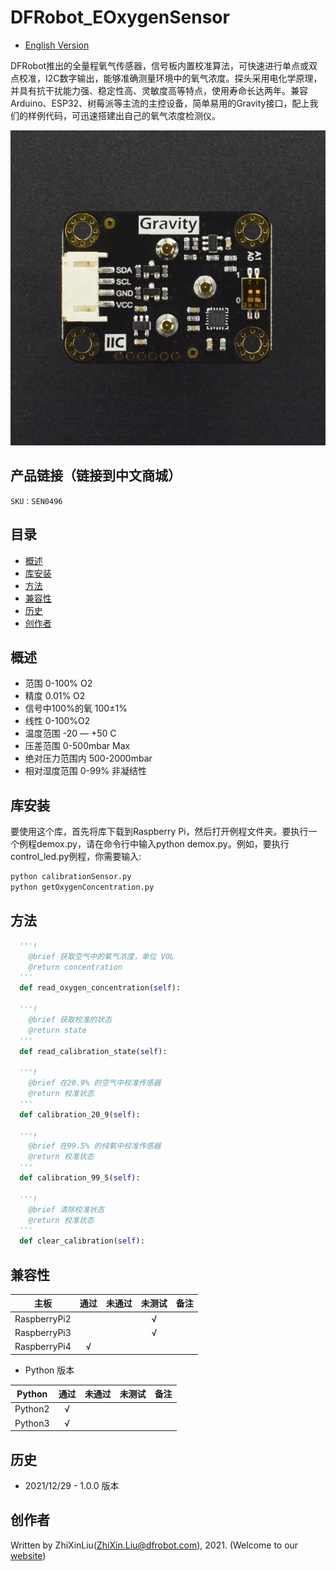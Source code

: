 # DFRobot_EOxygenSensor
- [English Version](./README.md)

DFRobot推出的全量程氧气传感器，信号板内置校准算法，可快速进行单点或双点校准，I2C数字输出，能够准确测量环境中的氧气浓度。探头采用电化学原理，并具有抗干扰能力强、稳定性高、灵敏度高等特点，使用寿命长达两年。兼容Arduino、ESP32、树莓派等主流的主控设备，简单易用的Gravity接口，配上我们的样例代码，可迅速搭建出自己的氧气浓度检测仪。<br>

![产品效果图](../../resources/images/SEN0496.jpg)


## 产品链接（链接到中文商城）

    SKU：SEN0496

## 目录

  * [概述](#概述)
  * [库安装](#库安装)
  * [方法](#方法)
  * [兼容性](#兼容性)
  * [历史](#历史)
  * [创作者](#创作者)

## 概述

* 范围 0-100% O2<br>
* 精度 0.01% O2<br>
* 信号中100%的氧 100±1% <br>
* 线性 0-100%O2<br>
* 温度范围 -20 — +50 C<br>
* 压差范围 0-500mbar Max<br>
* 绝对压力范围内 500-2000mbar<br>
* 相对湿度范围 0-99% 非凝结性<br>

## 库安装

要使用这个库，首先将库下载到Raspberry Pi，然后打开例程文件夹。要执行一个例程demox.py，请在命令行中输入python demox.py。例如，要执行control_led.py例程，你需要输入:

```python
python calibrationSensor.py
python getOxygenConcentration.py
```

## 方法

```python
  '''!
    @brief 获取空气中的氧气浓度，单位 VOL
    @return concentration
  '''
  def read_oxygen_concentration(self):

  '''!
    @brief 获取校准的状态
    @return state
  '''
  def read_calibration_state(self):

  '''!
    @brief 在20.9% 的空气中校准传感器
    @return 校准状态
  '''
  def calibration_20_9(self):

  '''!
    @brief 在99.5% 的纯氧中校准传感器
    @return 校准状态
  '''
  def calibration_99_5(self):

  '''!
    @brief 清除校准状态
    @return 校准状态
  '''
  def clear_calibration(self):
```

## 兼容性

| 主板         | 通过 | 未通过 | 未测试 | 备注 |
| ------------ | :--: | :----: | :----: | :--: |
| RaspberryPi2 |      |        |   √    |      |
| RaspberryPi3 |      |        |   √    |      |
| RaspberryPi4 |  √   |        |        |      |

* Python 版本

| Python  | 通过 | 未通过 | 未测试 | 备注 |
| ------- | :--: | :----: | :----: | ---- |
| Python2 |  √   |        |        |      |
| Python3 |  √   |        |        |      |

## 历史

- 2021/12/29 - 1.0.0 版本

## 创作者

Written by ZhiXinLiu(ZhiXin.Liu@dfrobot.com), 2021. (Welcome to our [website](https://www.dfrobot.com/))

